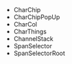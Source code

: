 


- CharChip
- CharChipPopUp
- CharCol
- CharThings
- ChannelStack
- SpanSelector
- SpanSelectorRoot

